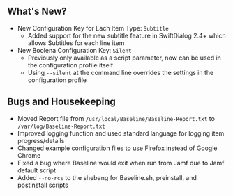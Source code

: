 ## What's New?
- New Configuration Key for Each Item Type: `Subtitle`
    - Added support for the new subtitle feature in SwiftDialog 2.4+ which allows Subtitles for each line item
- New Boolena Configuration Key: `Silent`
    - Previously only available as a script parameter, now can be used in the configuration profile itself
    - Using `--silent` at the command line overrides the settings in the configuration profile

## Bugs and Housekeeping
- Moved Report file from `/usr/local/Baseline/Baseline-Report.txt` to `/var/log/Baseline-Report.txt`
- Improved logging function and used standard language for logging item progress/details
- Changed example configuration files to use Firefox instead of Google Chrome
- Fixed a bug where Baseline would exit when run from Jamf due to Jamf default script
- Added `--no-rcs` to the shebang for Baseline.sh, preinstall, and postinstall scripts
